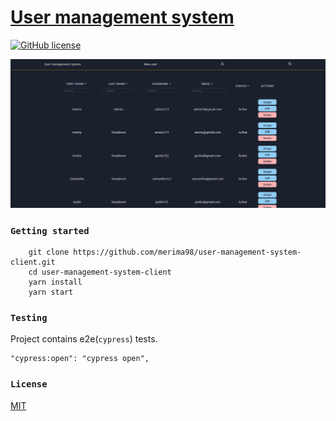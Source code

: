 # [User management system](https://user-management-system-client.vercel.app/)

[![GitHub license](https://img.shields.io/badge/license-MIT-blue.svg)](https://github.com/merima98/user-management-system-client/blob/main/LICENSE)

![Screenshot](docs/images/screenshot.png)

### `Getting started`

```
    git clone https://github.com/merima98/user-management-system-client.git
    cd user-management-system-client
    yarn install
    yarn start
```

### `Testing`

Project contains e2e(`cypress`) tests.

```
"cypress:open": "cypress open",
```

### `License`

[MIT](./LICENSE)
